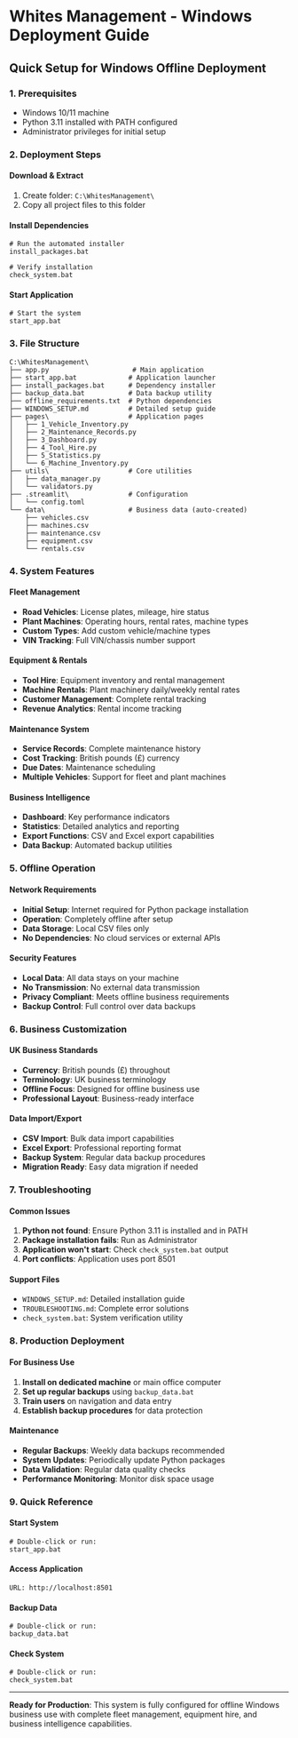 # Whites Management - Windows Deployment Guide

## Quick Setup for Windows Offline Deployment

### 1. Prerequisites
- Windows 10/11 machine
- Python 3.11 installed with PATH configured
- Administrator privileges for initial setup

### 2. Deployment Steps

#### Download & Extract
1. Create folder: `C:\WhitesManagement\`
2. Copy all project files to this folder

#### Install Dependencies
```batch
# Run the automated installer
install_packages.bat

# Verify installation
check_system.bat
```

#### Start Application
```batch
# Start the system
start_app.bat
```

### 3. File Structure
```
C:\WhitesManagement\
├── app.py                     # Main application
├── start_app.bat             # Application launcher
├── install_packages.bat      # Dependency installer
├── backup_data.bat           # Data backup utility
├── offline_requirements.txt  # Python dependencies
├── WINDOWS_SETUP.md          # Detailed setup guide
├── pages\                    # Application pages
│   ├── 1_Vehicle_Inventory.py
│   ├── 2_Maintenance_Records.py
│   ├── 3_Dashboard.py
│   ├── 4_Tool_Hire.py
│   ├── 5_Statistics.py
│   └── 6_Machine_Inventory.py
├── utils\                    # Core utilities
│   ├── data_manager.py
│   └── validators.py
├── .streamlit\               # Configuration
│   └── config.toml
└── data\                     # Business data (auto-created)
    ├── vehicles.csv
    ├── machines.csv
    ├── maintenance.csv
    ├── equipment.csv
    └── rentals.csv
```

### 4. System Features

#### Fleet Management
- **Road Vehicles**: License plates, mileage, hire status
- **Plant Machines**: Operating hours, rental rates, machine types
- **Custom Types**: Add custom vehicle/machine types
- **VIN Tracking**: Full VIN/chassis number support

#### Equipment & Rentals
- **Tool Hire**: Equipment inventory and rental management
- **Machine Rentals**: Plant machinery daily/weekly rental rates
- **Customer Management**: Complete rental tracking
- **Revenue Analytics**: Rental income tracking

#### Maintenance System
- **Service Records**: Complete maintenance history
- **Cost Tracking**: British pounds (£) currency
- **Due Dates**: Maintenance scheduling
- **Multiple Vehicles**: Support for fleet and plant machines

#### Business Intelligence
- **Dashboard**: Key performance indicators
- **Statistics**: Detailed analytics and reporting
- **Export Functions**: CSV and Excel export capabilities
- **Data Backup**: Automated backup utilities

### 5. Offline Operation

#### Network Requirements
- **Initial Setup**: Internet required for Python package installation
- **Operation**: Completely offline after setup
- **Data Storage**: Local CSV files only
- **No Dependencies**: No cloud services or external APIs

#### Security Features
- **Local Data**: All data stays on your machine
- **No Transmission**: No external data transmission
- **Privacy Compliant**: Meets offline business requirements
- **Backup Control**: Full control over data backups

### 6. Business Customization

#### UK Business Standards
- **Currency**: British pounds (£) throughout
- **Terminology**: UK business terminology
- **Offline Focus**: Designed for offline business use
- **Professional Layout**: Business-ready interface

#### Data Import/Export
- **CSV Import**: Bulk data import capabilities
- **Excel Export**: Professional reporting format
- **Backup System**: Regular data backup procedures
- **Migration Ready**: Easy data migration if needed

### 7. Troubleshooting

#### Common Issues
1. **Python not found**: Ensure Python 3.11 is installed and in PATH
2. **Package installation fails**: Run as Administrator
3. **Application won't start**: Check `check_system.bat` output
4. **Port conflicts**: Application uses port 8501

#### Support Files
- `WINDOWS_SETUP.md`: Detailed installation guide
- `TROUBLESHOOTING.md`: Complete error solutions
- `check_system.bat`: System verification utility

### 8. Production Deployment

#### For Business Use
1. **Install on dedicated machine** or main office computer
2. **Set up regular backups** using `backup_data.bat`
3. **Train users** on navigation and data entry
4. **Establish backup procedures** for data protection

#### Maintenance
- **Regular Backups**: Weekly data backups recommended
- **System Updates**: Periodically update Python packages
- **Data Validation**: Regular data quality checks
- **Performance Monitoring**: Monitor disk space usage

### 9. Quick Reference

#### Start System
```batch
# Double-click or run:
start_app.bat
```

#### Access Application
```
URL: http://localhost:8501
```

#### Backup Data
```batch
# Double-click or run:
backup_data.bat
```

#### Check System
```batch
# Double-click or run:
check_system.bat
```

---

**Ready for Production**: This system is fully configured for offline Windows business use with complete fleet management, equipment hire, and business intelligence capabilities.